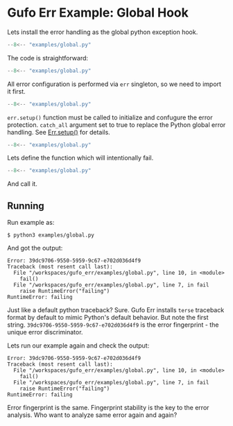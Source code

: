 # Gufo Err Example: Global Hook

Lets install the error handling as the global python
exception hook.

```  py title="global.py" linenums="1"
--8<-- "examples/global.py"
```

The code is straightforward:

```  py title="global.py" linenums="1" hl_lines="1"
--8<-- "examples/global.py"
```

All error configuration is performed via `err` singleton,
so we need to import it first.

```  py title="global.py" linenums="1" hl_lines="3"
--8<-- "examples/global.py"
```

`err.setup()` function must be called to initialize and confugure
the error protection. `catch_all` argument set to true to replace
the Python global error handling.
See [Err.setup()](../reference/gufo/err/err.md#gufo.err.err.Err.setup) for
details.

```  py title="global.py" linenums="1" hl_lines="6 7"
--8<-- "examples/global.py"
```

Lets define the function which will intentionally fail.

```  py title="global.py" linenums="1" hl_lines="10"
--8<-- "examples/global.py"
```

And call it.

## Running

Run example as:

```
$ python3 examples/global.py
```

And got the output:

```
Error: 39dc9706-9550-5959-9c67-e702d036d4f9
Traceback (most resent call last):
  File "/workspaces/gufo_err/examples/global.py", line 10, in <module>
    fail()
  File "/workspaces/gufo_err/examples/global.py", line 7, in fail
    raise RuntimeError("failing")
RuntimeError: failing
```

Just like a default python traceback? Sure. Gufo Err installs `terse` traceback
format by default to mimic Python's default behavior. But note the first string.
`39dc9706-9550-5959-9c67-e702d036d4f9` is the error fingerprint - the unique
error discriminator.

Lets run our example again and check the output:
```
Error: 39dc9706-9550-5959-9c67-e702d036d4f9
Traceback (most resent call last):
  File "/workspaces/gufo_err/examples/global.py", line 10, in <module>
    fail()
  File "/workspaces/gufo_err/examples/global.py", line 7, in fail
    raise RuntimeError("failing")
RuntimeError: failing
```

Error fingerprint is the same. Fingerprint stability is the key to the
error analysis. Who want to analyze same error again and again?